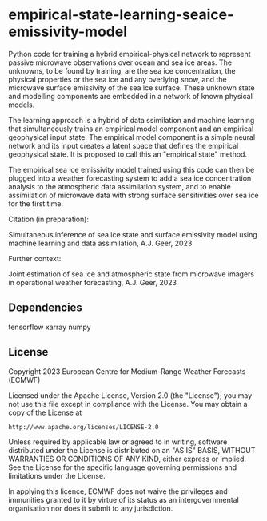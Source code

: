 # empirical-state-learning-seaice-emissivity-model

Python code for training a hybrid empirical-physical network to represent passive microwave observations over ocean and sea ice areas. The unknowns, to be found by training, are the sea ice concentration, the physical properties or the sea ice and any overlying snow, and the microwave surface emissivity of the sea ice surface. These unknown state and modelling components are embedded in a network of known physical models.

The learning approach is a hybrid of data ssimilation and machine learning that simultaneously trains an empirical model component and an empirical geophysical input state. The  empirical model component is a simple neural network and its input creates a latent space that defines the empirical geophysical state. It is proposed to call this an "empirical state" method.

The empirical sea ice emissivity model trained using this code can then be plugged into a weather forecasting system to add a sea ice concentration analysis to the atmospheric data assimilation system, and to enable assimilation of microwave data with strong surface sensitivities over sea ice for the first time.

Citation (in preparation):

Simultaneous inference of sea ice state and surface emissivity model using machine learning and data assimilation, A.J. Geer, 2023

Further context:

Joint estimation of sea ice and atmospheric state from microwave imagers in operational weather forecasting, A.J. Geer, 2023

## Dependencies  

tensorflow
xarray
numpy

## License

Copyright 2023 European Centre for Medium-Range Weather Forecasts (ECMWF)

Licensed under the Apache License, Version 2.0 (the "License");
you may not use this file except in compliance with the License.
You may obtain a copy of the License at

    http://www.apache.org/licenses/LICENSE-2.0

Unless required by applicable law or agreed to in writing, software
distributed under the License is distributed on an "AS IS" BASIS,
WITHOUT WARRANTIES OR CONDITIONS OF ANY KIND, either express or implied.
See the License for the specific language governing permissions and
limitations under the License.

In applying this licence, ECMWF does not waive the privileges and immunities
granted to it by virtue of its status as an intergovernmental organisation nor
does it submit to any jurisdiction.


